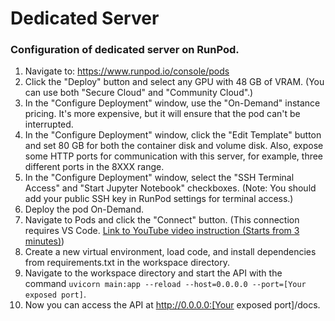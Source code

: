 # Dedicated Server

### Configuration of dedicated server on RunPod.


1. Navigate to: https://www.runpod.io/console/pods
2. Click the "Deploy" button and select any GPU with 48 GB of VRAM. (You can use both "Secure Cloud" and "Community Cloud".)
3. In the "Configure Deployment" window, use the "On-Demand" instance pricing. It's more expensive, but it will ensure that the pod can't be interrupted.
4. In the "Configure Deployment" window, click the "Edit Template" button and set 80 GB for both the container disk and volume disk. Also, expose some HTTP ports for communication with this server, for example, three different ports in the 8XXX range.
5. In the "Configure Deployment" window, select the "SSH Terminal Access" and "Start Jupyter Notebook" checkboxes. (Note: You should add your public SSH key in RunPod settings for terminal access.)
6. Deploy the pod On-Demand.
7. Navigate to Pods and click the "Connect" button. (This connection requires VS Code. [Link to YouTube video instruction (Starts from 3 minutes)](https://www.youtube.com/watch?v=vEVDoW-uMHI))
8. Create a new virtual environment, load code, and install dependencies from requirements.txt in the workspace directory.
9. Navigate to the workspace directory and start the API with the command `uvicorn main:app --reload --host=0.0.0.0 --port=[Your exposed port]`.
10. Now you can access the API at http://0.0.0.0:[Your exposed port]/docs.